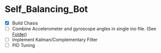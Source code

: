 # Self_Balancing_Bot
- [X] Build Chasis
- [ ] Combine Accelerometer and gyroscope angles in single ino file. (See [Folder](https://github.com/Robotics-Club-IITP/Self_Balancing_Bot/tree/master/calculating%20angle%20using%20MPU))
- [ ] Implement Kalman/Complementary Filter
- [ ] PID Tuning
